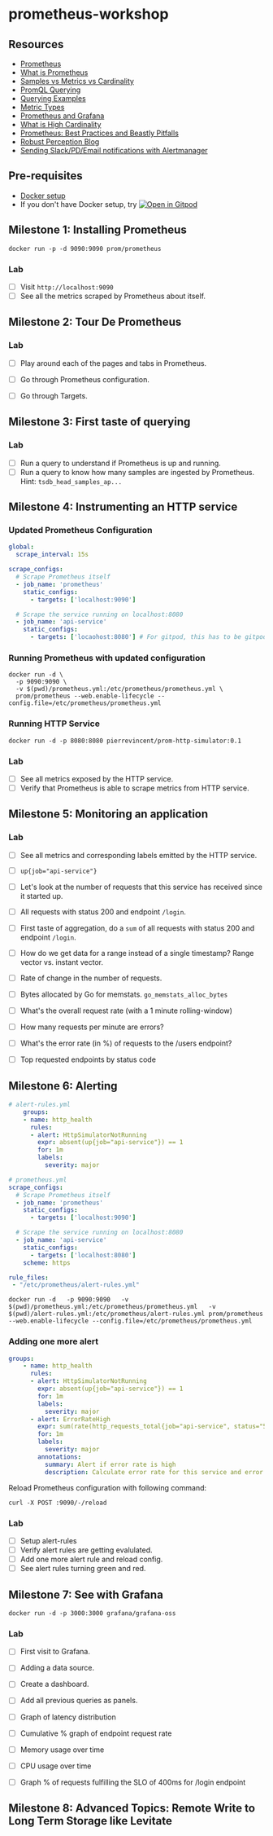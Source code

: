# prometheus-workshop

## Resources

- [Prometheus](https://prometheus.io/)
- [What is Prometheus](https://last9.io/blog/what-is-prometheus/)
- [Samples vs Metrics vs Cardinality](https://last9.io/blog/sample-vs-metrics-vs-cardinality/)
- [PromQL Querying](https://prometheus.io/docs/prometheus/latest/querying/basics/)
- [Querying Examples](https://prometheus.io/docs/prometheus/latest/querying/examples/)
- [Metric Types](https://last9.io/blog/prometheus-monitoring/#prometheus-metric-types)
- [Prometheus and Grafana](https://last9.io/blog/prometheus-and-grafana/)
- [What is High Cardinality](https://last9.io/blog/what-is-high-cardinality/)
- [Prometheus: Best Practices and Beastly Pitfalls](https://www.youtube.com/watch?v=_MNYuTNfTb4)
- [Robust Perception Blog](https://www.robustperception.io/blog/)
- [Sending Slack/PD/Email notifications with Alertmanager](https://grafana.com/blog/2020/02/25/step-by-step-guide-to-setting-up-prometheus-alertmanager-with-slack-pagerduty-and-gmail/)

## Pre-requisites

- [Docker setup](https://www.docker.com/get-started/)
- If you don't have Docker setup, try [![Open in Gitpod](https://gitpod.io/button/open-in-gitpod.svg)](https://gitpod.io/#https://github.com/prathamesh-sonpatki/gitpod-starter)

## Milestone 1: Installing Prometheus

``` shell
docker run -p -d 9090:9090 prom/prometheus
```

### Lab

- [ ] Visit `http://localhost:9090`
- [ ] See all the metrics scraped by Prometheus about itself.

## Milestone 2: Tour De Prometheus

### Lab

- [ ] Play around each of the pages and tabs in Prometheus.
- [ ] Go through Prometheus configuration.
- [ ] Go through Targets.


## Milestone 3: First taste of querying

### Lab


- [ ] Run a query to understand if Prometheus is up and running.
- [ ] Run a query to know how many samples are ingested by Prometheus. Hint: `tsdb_head_samples_ap...`

## Milestone 4: Instrumenting an HTTP service

### Updated Prometheus Configuration

``` yaml
global:
  scrape_interval: 15s

scrape_configs:
  # Scrape Prometheus itself
  - job_name: 'prometheus'
    static_configs:
      - targets: ['localhost:9090']

  # Scrape the service running on localhost:8080
  - job_name: 'api-service'
    static_configs:
      - targets: ['locaohost:8080'] # For gitpod, this has to be gitpod host along with `scheme: https`
```

### Running Prometheus with updated configuration

``` shell
docker run -d \
  -p 9090:9090 \
  -v $(pwd)/prometheus.yml:/etc/prometheus/prometheus.yml \
  prom/prometheus --web.enable-lifecycle --config.file=/etc/prometheus/prometheus.yml
```

### Running HTTP Service

``` shell
docker run -d -p 8080:8080 pierrevincent/prom-http-simulator:0.1
```

### Lab

- [ ] See all metrics exposed by the HTTP service.
- [ ] Verify that Prometheus is able to scrape metrics from HTTP service.

## Milestone 5: Monitoring an application

### Lab

- [ ] See all metrics and corresponding labels emitted by the HTTP service.
- [ ] `up{job="api-service"}`
- [ ] Let's look at the number of requests that this service has received since it started up.
- [ ] All requests with status 200 and endpoint `/login`.
- [ ] First taste of aggregation, do a `sum` of all requests with status 200 and endpoint `/login`.
- [ ] How do we get data for a range instead of a single timestamp? Range vector vs. instant vector.
- [ ] Rate of change in the number of requests.
- [ ] Bytes allocated by Go for memstats. `go_memstats_alloc_bytes`
- [ ] What's the overall request rate (with a 1 minute rolling-window)
- [ ] How many requests per minute are errors?
- [ ] What's the error rate (in %) of requests to the /users endpoint?
- [ ] Top requested endpoints by status code


## Milestone 6: Alerting

``` yaml
# alert-rules.yml
    groups:
    - name: http_health
      rules:
      - alert: HttpSimulatorNotRunning
        expr: absent(up{job="api-service"}) == 1
        for: 1m
        labels:
          severity: major
```

``` yaml
# prometheus.yml
scrape_configs:
  # Scrape Prometheus itself
  - job_name: 'prometheus'
    static_configs:
      - targets: ['localhost:9090']

  # Scrape the service running on localhost:8080
  - job_name: 'api-service'
    static_configs:
      - targets: ['localhost:8080']
    scheme: https

rule_files:
 - "/etc/prometheus/alert-rules.yml"
```

``` shell
docker run -d   -p 9090:9090   -v $(pwd)/prometheus.yml:/etc/prometheus/prometheus.yml   -v $(pwd)/alert-rules.yml:/etc/prometheus/alert-rules.yml prom/prometheus --web.enable-lifecycle --config.file=/etc/prometheus/prometheus.yml
```

### Adding one more alert

``` yaml
groups:
    - name: http_health
      rules:
      - alert: HttpSimulatorNotRunning
        expr: absent(up{job="api-service"}) == 1
        for: 1m
        labels:
          severity: major
      - alert: ErrorRateHigh
        expr: sum(rate(http_requests_total{job="api-service", status="500"}[5m])) / sum(rate(http_requests_total{job="api-service"}[5m])) > 0.001
        for: 1m
        labels:
          severity: major
        annotations:
          summary: Alert if error rate is high
          description: Calculate error rate for this service and error out if high
```

Reload Prometheus configuration with following command:

``` shell
curl -X POST :9090/-/reload
```

### Lab

- [ ] Setup alert-rules
- [ ] Verify alert rules are getting evalulated.
- [ ] Add one more alert rule and reload config.
- [ ] See alert rules turning green and red.

## Milestone 7: See with Grafana

``` shell
docker run -d -p 3000:3000 grafana/grafana-oss
```

### Lab

- [ ] First visit to Grafana.
- [ ] Adding a data source.
- [ ] Create a dashboard.
- [ ] Add all previous queries as panels.
- [ ] Graph of latency distribution
- [ ] Cumulative % graph of endpoint request rate
- [ ] Memory usage over time
- [ ] CPU usage over time
- [ ] Graph % of requests fulfilling the SLO of 400ms for /login endpoint


## Milestone 8: Advanced Topics: Remote Write to Long Term Storage like Levitate
